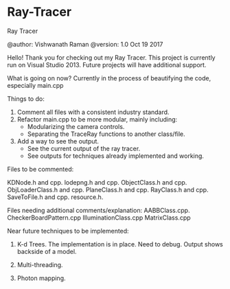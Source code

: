 # Ray-Tracer
Ray Tracer

@author: Vishwanath Raman
@version: 1.0 Oct 19 2017

Hello! Thank you for checking out my Ray Tracer.
This project is currently run on Visual Studio 2013.
Future projects will have additional support.

What is going on now?
Currently in the process of beautifying the code, especially main.cpp

Things to do:
1. Comment all files with a consistent industry standard.
2. Refactor main.cpp to be more modular, mainly including:
   - Modularizing the camera controls.
   - Separating the TraceRay functions to another class/file.
3. Add a way to see the output.
   - See the current output of the ray tracer.
   - See outputs for techniques already implemented and working.
   
   
Files to be commented:

KDNode.h and cpp.
lodepng.h and cpp.
ObjectClass.h and cpp.
ObjLoaderClass.h and cpp.
PlaneClass.h and cpp.
RayClass.h and cpp.
SaveToFile.h and cpp.
resource.h.

Files needing additional comments/explanation:
AABBClass.cpp.
CheckerBoardPattern.cpp
IlluminationClass.cpp
MatrixClass.cpp

Near future techniques to be implemented:
1. K-d Trees.
The implementation is in place. Need to debug. Output shows backside of a model.

2. Multi-threading.
3. Photon mapping.
